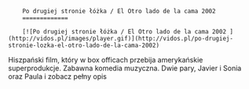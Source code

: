 
        Po drugiej stronie łóżka / El Otro lado de la cama 2002 
        =============
        
        [![Po drugiej stronie łóżka / El Otro lado de la cama 2002 ](http://vidos.pl/images/player.gif)](http://vidos.pl/po-drugiej-stronie-lozka-el-otro-lado-de-la-cama-2002)
        
        
 Hiszpański film, który w box officach przebija amerykańskie superprodukcje. Zabawna komedia muzyczna. Dwie pary, Javier i Sonia oraz Paula i zobacz pełny opis
    